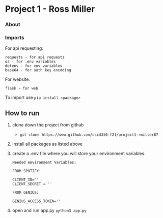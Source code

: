 # Project 1 - Ross Miller

### About


### Imports

For api requesting:
```
requests - for api requests
os - for .env variables
dotenv - for env variables
base64 - for auth key encoding 
```

For website:
```
flask - for web
```

To import use `pip install <package>`

## How to run

1. clone down the project from github
    - `git clone https://www.github.com/csc4350-f21/project1-rmiller87`

2. install all packages as listed above

3. create a .env file where you will store your environment variables
    ```
    Needed environment Variables:

    FROM SPOTIFY:

    CLIENT_ID=''
    CLIENT_SECRET = ''

    FROM GENIUS:

    GENIUS_ACCESS_TOKEN=''

    ```
4. open and run app.py `python3 app.py`